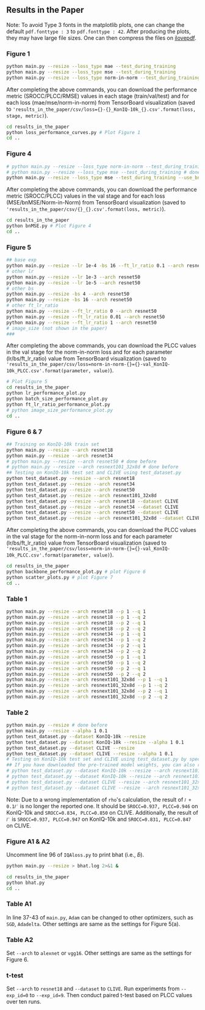 ## Results in the Paper
Note: To avoid Type 3 fonts in the matplotlib plots, one can change the default `pdf.fonttype : 3` to `pdf.fonttype : 42`. After producing the plots, they may have large file sizes. One can then compress the files on [ilovepdf](https://www.ilovepdf.com/compress_pdf).
### Figure 1
```bash 
python main.py --resize --loss_type mae --test_during_training 
python main.py --resize --loss_type mse --test_during_training
python main.py --resize --loss_type norm-in-norm --test_during_training
```
After completing the above commands, you can download the performance metric (SROCC/PLCC/RMSE) values in each stage (train/val/test) and for each loss (mae/mse/norm-in-norm) from TensorBoard visualization (saved to `'results_in_the_paper/csv/loss={}-{}_KonIQ-10k_{}.csv'.format(loss, stage, metric)`).
```bash
cd results_in_the_paper
python loss_performance_curves.py # Plot Figure 1
cd ..
```

### Figure 4
```bash 
# python main.py --resize --loss_type norm-in-norm --test_during_training # done before
# python main.py --resize --loss_type mse --test_during_training # done before
python main.py --resize --loss_type mse --test_during_training --use_bn_end 
```
After completing the above commands, you can download the performance metric (SROCC/PLCC) values in the val stage and for each loss (MSE/bnMSE/Norm-in-Norm) from TensorBoard visualization (saved to `'results_in_the_paper/csv/{}_{}.csv'.format(loss, metric)`).
```bash
cd results_in_the_paper
python bnMSE.py # Plot Figure 4
cd ..
```
### Figure 5
```bash 
## base exp
python main.py --resize --lr 1e-4 -bs 16 --ft_lr_ratio 0.1 --arch resnet50
# other lr
python main.py --resize --lr 1e-3 --arch resnet50
python main.py --resize --lr 1e-5 --arch resnet50
# other bs
python main.py --resize -bs 4 --arch resnet50
python main.py --resize -bs 16 --arch resnet50
# other ft_lr_ratio
python main.py --resize --ft_lr_ratio 0 --arch resnet50
python main.py --resize --ft_lr_ratio 0.01 --arch resnet50
python main.py --resize --ft_lr_ratio 1 --arch resnet50
# image_size (not shown in the paper)
###
```
After completing the above commands, you can download the PLCC values in the val stage for the norm-in-norm loss and for each parameter (lr/bs/ft_lr_ratio) value from TensorBoard visualization (saved to `'results_in_the_paper/csv/loss=norm-in-norm-{}={}-val_KonIQ-10k_PLCC.csv'.format(parameter, value)`).
```bash
# Plot Figure 5
cd results_in_the_paper
python lr_performance_plot.py
python batch_size_performance_plot.py
python ft_lr_ratio_performance_plot.py
# python image_size_performance_plot.py
cd ..
```

### Figure 6 & 7
```bash
## Training on KonIQ-10k train set
python main.py --resize --arch resnet18
python main.py --resize --arch resnet34
# python main.py --resize --arch resnet50 # done before
# python main.py --resize --arch resnext101_32x8d # done before
## Testing on KonIQ-10k test set and CLIVE using test_dataset.py
python test_dataset.py --resize --arch resnet18
python test_dataset.py --resize --arch resnet34
python test_dataset.py --resize --arch resnet50 
python test_dataset.py --resize --arch resnext101_32x8d 
python test_dataset.py --resize --arch resnet18 --dataset CLIVE
python test_dataset.py --resize --arch resnet34 --dataset CLIVE
python test_dataset.py --resize --arch resnet50 --dataset CLIVE
python test_dataset.py --resize --arch resnext101_32x8d --dataset CLIVE 
```

After completing the above commands, you can download the PLCC values in the val stage for the norm-in-norm loss and for each parameter (lr/bs/ft_lr_ratio) value from TensorBoard visualization (saved to `'results_in_the_paper/csv/loss=norm-in-norm-{}={}-val_KonIQ-10k_PLCC.csv'.format(parameter, value)`).
```bash
cd results_in_the_paper
python backbone_performance_plot.py # plot Figure 6
python scatter_plots.py # plot Figure 7
cd ..
```

### Table 1
```bash
python main.py --resize --arch resnet18 --p 1 --q 1
python main.py --resize --arch resnet18 --p 1 --q 2
python main.py --resize --arch resnet18 --p 2 --q 1
python main.py --resize --arch resnet18 --p 2 --q 2
python main.py --resize --arch resnet34 --p 1 --q 1
python main.py --resize --arch resnet34 --p 1 --q 2
python main.py --resize --arch resnet34 --p 2 --q 1
python main.py --resize --arch resnet34 --p 2 --q 2
python main.py --resize --arch resnet50 --p 1 --q 1
python main.py --resize --arch resnet50 --p 1 --q 2
python main.py --resize --arch resnet50 --p 2 --q 1
python main.py --resize --arch resnet50 --p 2 --q 2
python main.py --resize --arch resnext101_32x8d --p 1 --q 1
python main.py --resize --arch resnext101_32x8d --p 1 --q 2
python main.py --resize --arch resnext101_32x8d --p 2 --q 1
python main.py --resize --arch resnext101_32x8d --p 2 --q 2
```

### Table 2
```bash
python main.py --resize # done before
python main.py --resize --alpha 1 0.1 
python test_dataset.py --dataset KonIQ-10k --resize
python test_dataset.py --dataset KonIQ-10k --resize --alpha 1 0.1
python test_dataset.py --dataset CLIVE --resize
python test_dataset.py --dataset CLIVE --resize --alpha 1 0.1
# Testing on KonIQ-10k test set and CLIVE using test_dataset.py by specifying the settings and the trained_model_file.
## If you have downloaded the pre-trained model weights, you can also run the test with the following commands
# python test_dataset.py --dataset KonIQ-10k --resize --arch resnext101_32x8d --trained_model_file checkpoints/p1q2.pth
# python test_dataset.py --dataset KonIQ-10k --resize --arch resnext101_32x8d --trained_model_file checkpoints/p1q2plus0.1variant.pth
# python test_dataset.py --dataset CLIVE --resize --arch resnext101_32x8d --trained_model_file checkpoints/p1q2.pth
# python test_dataset.py --dataset CLIVE --resize --arch resnext101_32x8d --trained_model_file checkpoints/p1q2plus0.1variant.pth
```

Note: Due to a wrong implementation of `rho`'s calculation, the result of `𝑙 + 0.1𝑙′` is no longer the reported one. It should be `SROCC=0.937, PLCC=0.946` on KonIQ-10k and `SROCC=0.834, PLCC=0.850` on CLIVE. Additionally, the result of `𝑙′` is `SROCC=0.937, PLCC=0.947` on KonIQ-10k and `SROCC=0.831, PLCC=0.847` on CLIVE.

### Figure A1 & A2
Uncomment line 96 of `IQAloss.py` to print bhat (i.e., $\hat{b}$).
```bash
python main.py --resize > bhat.log 2>&1 & 
```
```bash
cd results_in_the_paper
python bhat.py
cd ..
```

### Table A1
In line 37-43 of `main.py`, `Adam` can be changed to other optimizers, such as `SGD`, `Adadelta`. Other settings are same as the settings for Figure 5(a).

### Table A2
Set `--arch` to `alexnet` or `vgg16`. Other settings are same as the settings for Figure 6.

### t-test
Set `--arch` to `resnet18` and `--dataset` to `CLIVE`. Run experiments from `--exp_id=0` to `--exp_id=9`.
Then conduct paired t-test based on PLCC values over ten runs.